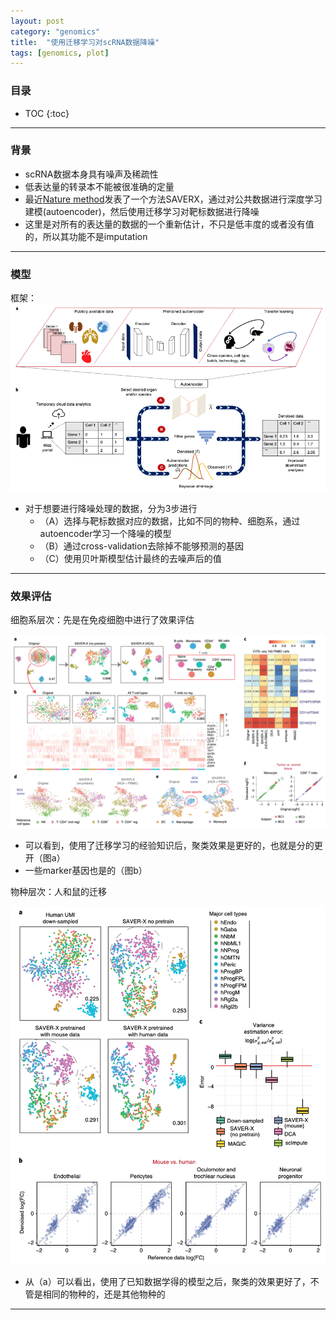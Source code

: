 ```yaml
---
layout: post
category: "genomics"
title:  "使用迁移学习对scRNA数据降噪"
tags: [genomics, plot]
---
```


### 目录

- TOC
{:toc}

---

### 背景

* scRNA数据本身具有噪声及稀疏性
* 低表达量的转录本不能被很准确的定量
* 最近[Nature method](https://www.nature.com/articles/s41592-019-0537-1)发表了一个方法SAVERX，通过对公共数据进行深度学习建模(autoencoder)，然后使用迁移学习对靶标数据进行降噪
* 这里是对所有的表达量的数据的一个重新估计，不只是低丰度的或者没有值的，所以其功能不是imputation

---

### 模型

框架：[![20190902094740](https://raw.githubusercontent.com/Tsinghua-gongjing/blog_codes/master/images/20190902094740.png)](https://raw.githubusercontent.com/Tsinghua-gongjing/blog_codes/master/images/20190902094740.png)

* 对于想要进行降噪处理的数据，分为3步进行
	* （A）选择与靶标数据对应的数据，比如不同的物种、细胞系，通过autoencoder学习一个降噪的模型
	* （B）通过cross-validation去除掉不能够预测的基因
	* （C）使用贝叶斯模型估计最终的去噪声后的值

---

### 效果评估

细胞系层次：先是在免疫细胞中进行了效果评估

[![20190902095108](https://raw.githubusercontent.com/Tsinghua-gongjing/blog_codes/master/images/20190902095108.png)](https://raw.githubusercontent.com/Tsinghua-gongjing/blog_codes/master/images/20190902095108.png)

* 可以看到，使用了迁移学习的经验知识后，聚类效果是更好的，也就是分的更开（图a）
* 一些marker基因也是的（图b）

物种层次：人和鼠的迁移

[![20190902095507](https://raw.githubusercontent.com/Tsinghua-gongjing/blog_codes/master/images/20190902095507.png)](https://raw.githubusercontent.com/Tsinghua-gongjing/blog_codes/master/images/20190902095507.png)

* 从（a）可以看出，使用了已知数据学得的模型之后，聚类的效果更好了，不管是相同的物种的，还是其他物种的


---
